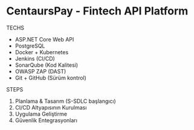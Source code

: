 # CentaursPay - Fintech API Platform
TECHS
- ASP.NET Core Web API
- PostgreSQL
- Docker + Kubernetes
- Jenkins (CI/CD)
- SonarQube (Kod Kalitesi)
- OWASP ZAP (DAST)
- Git + GitHub (Sürüm kontrol)

 STEPS
1. Planlama & Tasarım (S-SDLC başlangıcı)
2. CI/CD Altyapısının Kurulması
3. Uygulama Geliştirme
4. Güvenlik Entegrasyonları
